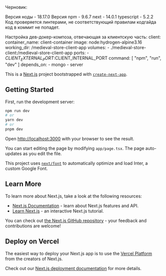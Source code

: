 Черновик:
<!-- Обновил ноду и зависимости! И крышечки лучше убрать с некста, реакта и реакт-дома, по хорошему -->
Версия ноды - 18.17.0
Версия npm - 9.6.7
next - 14.0.1
typescript - 5.2.2
Код проверяется линтерами, не соответствующий правилам кодгайда код в коммит не попадет.

Настройка дев-докер-композа, отвечающая за клиентскую часть:
client:
    container_name: client-container
    image: node:hydrogen-alpine3.16
    working_dir: /medieval-store-client-app
    volumes:
      - ./medieval-store-client:/medieval-store-client-app
    ports:
      - $CLIENT_EXTERNAL_PORT:$CLIENT_INTERNAL_PORT
    command: [ "npm", "run", "dev" ]
    depends_on:
      - mongo
      - server

This is a [Next.js](https://nextjs.org/) project bootstrapped with [`create-next-app`](https://github.com/vercel/next.js/tree/canary/packages/create-next-app).

## Getting Started

First, run the development server:

```bash
npm run dev
# or
yarn dev
# or
pnpm dev
```

Open [http://localhost:3000](http://localhost:3000) with your browser to see the result.

You can start editing the page by modifying `app/page.tsx`. The page auto-updates as you edit the file.

This project uses [`next/font`](https://nextjs.org/docs/basic-features/font-optimization) to automatically optimize and load Inter, a custom Google Font.

## Learn More

To learn more about Next.js, take a look at the following resources:

- [Next.js Documentation](https://nextjs.org/docs) - learn about Next.js features and API.
- [Learn Next.js](https://nextjs.org/learn) - an interactive Next.js tutorial.

You can check out [the Next.js GitHub repository](https://github.com/vercel/next.js/) - your feedback and contributions are welcome!

## Deploy on Vercel

The easiest way to deploy your Next.js app is to use the [Vercel Platform](https://vercel.com/new?utm_medium=default-template&filter=next.js&utm_source=create-next-app&utm_campaign=create-next-app-readme) from the creators of Next.js.

Check out our [Next.js deployment documentation](https://nextjs.org/docs/deployment) for more details.
